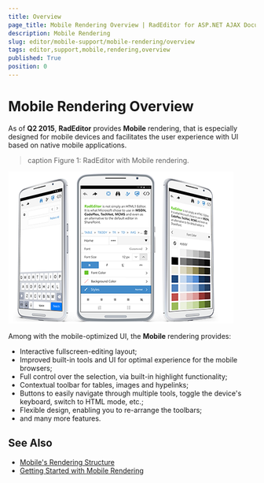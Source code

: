 ```yaml
---
title: Overview
page_title: Mobile Rendering Overview | RadEditor for ASP.NET AJAX Documentation
description: Mobile Rendering
slug: editor/mobile-support/mobile-rendering/overview
tags: editor,support,mobile,rendering,overview
published: True
position: 0
---
```


# Mobile Rendering Overview

As of **Q2 2015**, **RadEditor** provides **Mobile** rendering, that is especially designed for mobile devices and facilitates the user experience with UI based on native mobile applications.

>caption Figure 1: RadEditor with Mobile rendering. 

<!-- ![](./images/mobile-editor-overview-initial.png)<span style="margin-left:15px" />![](./images/mobile-editor-overview-edit.png) -->

![](./images/mobile-editor.png)

Among with the mobile-optimized UI, the **Mobile** rendering provides:

* Interactive fullscreen-editing layout;
* Improved built-in tools and UI for optimal experience for the mobile browsers;
* Full control over the selection, via built-in highlight functionality;
* Contextual toolbar for tables, images and hypelinks;
* Buttons to easily navigate through multiple tools, toggle the device's keyboard, switch to HTML mode, etc.;
* Flexible design, enabling you to re-arrange the toolbars;
* and many more features.

<!-- * Mobile UI comfortable not only for Phones, but also for Tablets; -->

## See Also

* [Mobile's Rendering Structure]()
* [Getting Started with Mobile Rendering]()